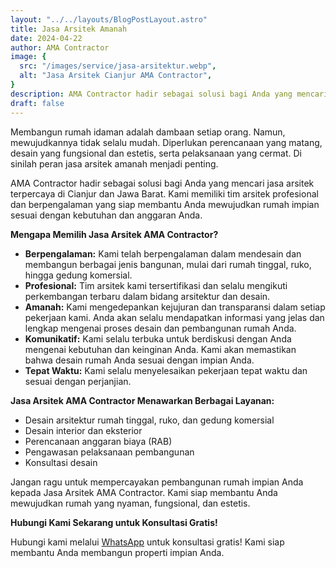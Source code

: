 ```yaml
---
layout: "../../layouts/BlogPostLayout.astro"
title: Jasa Arsitek Amanah
date: 2024-04-22
author: AMA Contractor
image: {
  src: "/images/service/jasa-arsitektur.webp",
  alt: "Jasa Arsitek Cianjur AMA Contractor",
}
description: AMA Contractor hadir sebagai solusi bagi Anda yang mencari jasa arsitek terpercaya di Cianjur dan Jawa Barat. Kami memiliki tim arsitek profesional dan berpengalaman yang siap membantu Anda mewujudkan rumah impian sesuai dengan kebutuhan dan anggaran Anda.
draft: false
---
```


Membangun rumah idaman adalah dambaan setiap orang. Namun, mewujudkannya tidak selalu mudah. Diperlukan perencanaan yang matang, desain yang fungsional dan estetis, serta pelaksanaan yang cermat. Di sinilah peran jasa arsitek amanah menjadi penting.

AMA Contractor hadir sebagai solusi bagi Anda yang mencari jasa arsitek terpercaya di Cianjur dan Jawa Barat. Kami memiliki tim arsitek profesional dan berpengalaman yang siap membantu Anda mewujudkan rumah impian sesuai dengan kebutuhan dan anggaran Anda.

**Mengapa Memilih Jasa Arsitek AMA Contractor?**
-   **Berpengalaman:** Kami telah berpengalaman dalam mendesain dan membangun berbagai jenis bangunan, mulai dari rumah tinggal, ruko, hingga gedung komersial.
-   **Profesional:** Tim arsitek kami tersertifikasi dan selalu mengikuti perkembangan terbaru dalam bidang arsitektur dan desain.
-   **Amanah:** Kami mengedepankan kejujuran dan transparansi dalam setiap pekerjaan kami. Anda akan selalu mendapatkan informasi yang jelas dan lengkap mengenai proses desain dan pembangunan rumah Anda.
-   **Komunikatif:** Kami selalu terbuka untuk berdiskusi dengan Anda mengenai kebutuhan dan keinginan Anda. Kami akan memastikan bahwa desain rumah Anda sesuai dengan impian Anda.
-   **Tepat Waktu:** Kami selalu menyelesaikan pekerjaan tepat waktu dan sesuai dengan perjanjian.

**Jasa Arsitek AMA Contractor Menawarkan Berbagai Layanan:**

-   Desain arsitektur rumah tinggal, ruko, dan gedung komersial
-   Desain interior dan eksterior
-   Perencanaan anggaran biaya (RAB)
-   Pengawasan pelaksanaan pembangunan
-   Konsultasi desain

Jangan ragu untuk mempercayakan pembangunan rumah impian Anda kepada Jasa Arsitek AMA Contractor. Kami siap membantu Anda mewujudkan rumah yang nyaman, fungsional, dan estetis.

**Hubungi Kami Sekarang untuk Konsultasi Gratis!**

Hubungi kami melalui [WhatsApp](https://api.whatsapp.com/send?phone=6285780007121&text=Halo%20saya%20ingin%20konsultasi%20tentang) untuk konsultasi gratis! Kami siap membantu Anda membangun properti impian Anda.